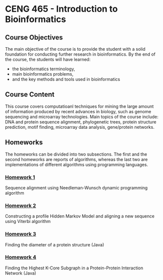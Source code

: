 # CENG 465 - Introduction to Bioinformatics

## Course Objectives

The main objective of the course is to provide the student with a solid foundation for conducting further research in bioinformatics. By the end of the course, the students will have learned:

* the bioinformatics terminology,
* main bioinformatics problems,
* and the key methods and tools used in bioinformatics


## Course Content

This course covers computatioanl techniques for mining the large amount of information produced by recent advances in biology, such as genome sequencing and microarray technologies. Main topics of the course include: DNA and protein sequence alignment, phylogenetic trees, protein structure prediction, motif finding, microarray data analysis, gene/protein networks. 

## Homeworks

The homeworks can be divided into two subsections. The first and the second homeworks are reports of algorithms, whereas the last two are implementations of different algorithms using programming languages.


### [Homework 1](https://github.com/frozsgy/METU/tree/master/CENG465/HW1)

Sequence alignment using Needleman-Wunsch dynamic programming algorithm

### [Homework 2](https://github.com/frozsgy/METU/tree/master/CENG465/HW2)

Constructing a profile Hidden Markov Model and aligning a new sequence using Viterbi algorithm

### [Homework 3](https://github.com/frozsgy/METU/tree/master/CENG465/HW3)

Finding the diameter of a protein structure (Java)

### [Homework 4](https://github.com/frozsgy/METU/tree/master/CENG465/HW4)

Finding the Highest K-Core Subgraph in a Protein-Protein Interaction Network (Java)

